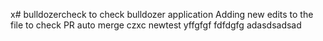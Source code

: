 x# bulldozercheck
to check bulldozer application
Adding new edits to the file to check PR auto merge
czxc
newtest
yffgfgf
fdfdgfg
adasdsadsad
